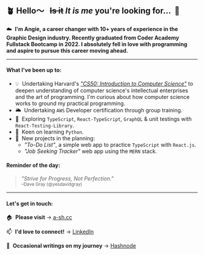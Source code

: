 ## 🪴 Hello〜&nbsp;&nbsp; <s>Is it</s> *It is me* you're looking for... &nbsp;🎵

☁️&nbsp;  **I'm Angie, a career changer with 10+ years of experience in the Graphic Design industry. Recently graduated from Coder Academy Fullstack Bootcamp in 2022. I absolutely fell in love with programming and aspire to pursue this career moving ahead.**

---
#### What I've been up to:

- 💡&nbsp; Undertaking Harvard's [*"CS50: Introduction to Computer Science"*](https://pll.harvard.edu/course/cs50-introduction-computer-science?delta=0) to deepen understanding of computer science's intellectual enterprises and the art of programming. I'm curious about how computer science works to ground my practical programming.
- 🌥&nbsp; Undertaking `AWS` Developer certification through group training.
- 🔭&nbsp; Exploring `TypeScript`, `React-TypeScript`, `GraphQL` & unit testings with `React-Testing-Library`.
- 👀&nbsp; Keen on learning `Python`.
- 🌱&nbsp; New projects in the planning:
  - *"To-Do List"*, a simple web app to practice `TypeScript` with `React.js`.
  - *"Job Seeking Tracker"* web app using the `MERN` stack.


#### Reminder of the day:
> *"Strive for Progress, Not Perfection."*
<br/><sub>–Dave Gray (@yesdavidgray)</sub>

---
#### Let's get in touch:

🏠&nbsp; **Please visit** → [a-sh.cc](https://www.a-sh.cc)

📫&nbsp;  **I'd love to connect!** →  [LinkedIn](https://www.linkedin.com/in/angiehentri/)

💬&nbsp; **Occasional writings on my journey** → [Hashnode](https://a-sh.hashnode.dev)
